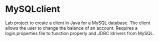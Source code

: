 # MySQLclient
Lab project to create a client in Java for a MySQL database.
The client allows the user to change the balance of an account.
Requires a login.properties file to function properly and JDBC ldrivers from MySQL.
